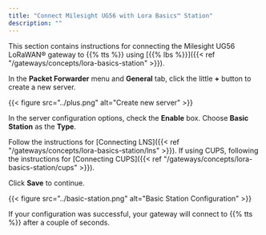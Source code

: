 ```yaml
---
title: "Connect Milesight UG56 with Lora Basics™ Station"
description: ""
---
```


This section contains instructions for connecting the Milesight UG56 LoRaWAN® gateway to {{% tts %}} using [{{% lbs %}}]({{< ref "/gateways/concepts/lora-basics-station" >}}).

<!--more-->

In the **Packet Forwarder** menu and **General** tab, click the little **+** button to create a new server.

{{< figure src="../plus.png" alt="Create new server" >}}

In the server configuration options, check the **Enable** box. Choose **Basic Station** as the **Type**.

Follow the instructions for [Connecting LNS]({{< ref "/gateways/concepts/lora-basics-station/lns" >}}). If using CUPS, following the instructions for [Connecting CUPS]({{< ref "/gateways/concepts/lora-basics-station/cups" >}}).

Click **Save** to continue.

{{< figure src="../basic-station.png" alt="Basic Station Configuration" >}}

If your configuration was successful, your gateway will connect to {{% tts %}} after a couple of seconds.
